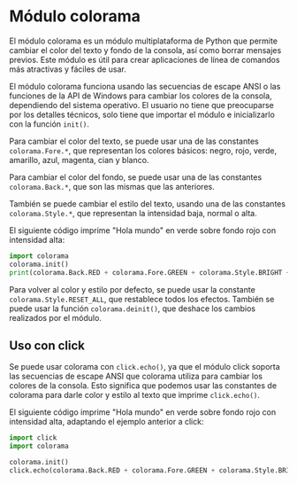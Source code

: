 # Módulo colorama

El módulo colorama es un módulo multiplataforma de Python que permite cambiar el color del texto y fondo de la consola, así como borrar mensajes previos. Este módulo es útil para crear aplicaciones de línea de comandos más atractivas y fáciles de usar.

El módulo colorama funciona usando las secuencias de escape ANSI o las funciones de la API de Windows para cambiar los colores de la consola, dependiendo del sistema operativo. El usuario no tiene que preocuparse por los detalles técnicos, solo tiene que importar el módulo e inicializarlo con la función `init()`.

Para cambiar el color del texto, se puede usar una de las constantes `colorama.Fore.*`, que representan los colores básicos: negro, rojo, verde, amarillo, azul, magenta, cian y blanco.

Para cambiar el color del fondo, se puede usar una de las constantes `colorama.Back.*`, que son las mismas que las anteriores.

También se puede cambiar el estilo del texto, usando una de las constantes `colorama.Style.*`, que representan la intensidad baja, normal o alta.

El siguiente código imprime "Hola mundo" en verde sobre fondo rojo con intensidad alta:

``` py
import colorama
colorama.init()
print(colorama.Back.RED + colorama.Fore.GREEN + colorama.Style.BRIGHT + "Hola mundo")
```

Para volver al color y estilo por defecto, se puede usar la constante `colorama.Style.RESET_ALL`, que restablece todos los efectos. También se puede usar la función `colorama.deinit()`, que deshace los cambios realizados por el módulo.

## Uso con click

Se puede usar colorama con `click.echo()`, ya que el módulo click soporta las secuencias de escape ANSI que colorama utiliza para cambiar los colores de la consola. Esto significa que podemos usar las constantes de colorama para darle color y estilo al texto que imprime `click.echo()`.


El siguiente código imprime "Hola mundo" en verde sobre fondo rojo con intensidad alta, adaptando el ejemplo anterior a click:

``` py
import click
import colorama

colorama.init()
click.echo(colorama.Back.RED + colorama.Fore.GREEN + colorama.Style.BRIGHT + "Hola mundo")
```
